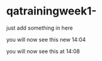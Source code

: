 # qatrainingweek1-
just add something in here

you will now see this new 14:04 

you will now see this at 14:08
